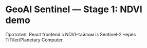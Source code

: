 # GeoAI Sentinel — Stage 1: NDVI demo
Прототип: React frontend з NDVI-тайлом із Sentinel-2 через TiTiler/Planetary Computer.
